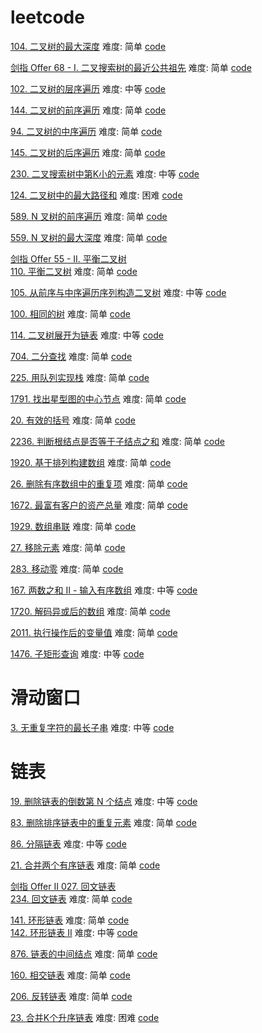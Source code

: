 # leetcode

[104. 二叉树的最大深度](https://leetcode.cn/problems/maximum-depth-of-binary-tree/submissions/) 难度: 简单 [code](https://github.com/Qinweixiang1/leetcode/blob/main/BinaryTreeDepth.c)   
   
[剑指 Offer 68 - I. 二叉搜索树的最近公共祖先](https://leetcode.cn/problems/er-cha-sou-suo-shu-de-zui-jin-gong-gong-zu-xian-lcof/) 难度: 简单 [code](https://github.com/Qinweixiang1/leetcode/blob/main/lowestCommonAncestor.c)    
  
[102. 二叉树的层序遍历](https://leetcode.cn/problems/binary-tree-level-order-traversal/) 难度: 中等 [code](https://github.com/Qinweixiang1/leetcode/blob/main/levelOrder.c)
  
[144. 二叉树的前序遍历](https://leetcode.cn/problems/binary-tree-preorder-traversal/)   难度: 简单 [code](https://github.com/Qinweixiang1/leetcode/blob/main/preorderTraversal.c)    
 
[94. 二叉树的中序遍历](https://leetcode.cn/problems/binary-tree-inorder-traversal/)  难度: 简单 [code](https://github.com/Qinweixiang1/leetcode/blob/main/inorderTraversal.c)  

[145. 二叉树的后序遍历](https://leetcode.cn/problems/n-ary-tree-preorder-traversal/) 难度: 简单 [code](https://github.com/Qinweixiang1/leetcode/blob/main/postorderTraversal.c)  

[230. 二叉搜索树中第K小的元素](https://leetcode.cn/problems/kth-smallest-element-in-a-bst/) 难度: 中等 [code](https://github.com/Qinweixiang1/leetcode/blob/main/kthSmallest.c)  

[124. 二叉树中的最大路径和](https://leetcode.cn/problems/binary-tree-maximum-path-sum/) 难度: 困难 [code](https://github.com/Qinweixiang1/leetcode/blob/main/maxPathSum.c) 

[589. N 叉树的前序遍历](https://leetcode.cn/problems/binary-tree-postorder-traversal/) 难度: 简单 [code](https://github.com/Qinweixiang1/leetcode/blob/main/preorder.c)  

[559. N 叉树的最大深度](https://leetcode.cn/problems/maximum-depth-of-n-ary-tree/) 难度: 简单 [code](https://github.com/Qinweixiang1/leetcode/blob/main/maxDepth.c)  

[剑指 Offer 55 - II. 平衡二叉树](https://leetcode.cn/problems/er-cha-shu-de-shen-du-lcof/)    
[110. 平衡二叉树](https://leetcode.cn/problems/balanced-binary-tree/submissions/)  难度: 简单 [code](https://github.com/Qinweixiang1/leetcode/blob/main/isBalanced.c)   
    
[105. 从前序与中序遍历序列构造二叉树](https://leetcode.cn/problems/construct-binary-tree-from-preorder-and-inorder-traversal/)  难度: 中等 [code](https://github.com/Qinweixiang1/leetcode/blob/main/buildTree.c)     
   
[100. 相同的树](https://leetcode.cn/problems/same-tree/) 难度: 简单 [code](https://github.com/Qinweixiang1/leetcode/blob/main/isSameTree.c)   

[114. 二叉树展开为链表](https://leetcode.cn/problems/flatten-binary-tree-to-linked-list/) 难度: 中等  [code](https://github.com/Qinweixiang1/leetcode/blob/main/flatten.c)
   
[704. 二分查找](https://leetcode.cn/problems/binary-search/)  难度: 简单 [code](https://github.com/Qinweixiang1/leetcode/blob/main/binary-search.c)  

[225. 用队列实现栈](https://leetcode.cn/problems/implement-stack-using-queues/) 难度: 简单 [code](https://github.com/Qinweixiang1/leetcode/blob/main/MyStack.c) 


[1791. 找出星型图的中心节点](https://leetcode.cn/problems/find-center-of-star-graph/submissions/) 难度: 简单 [code](https://github.com/Qinweixiang1/leetcode/blob/main/findCenter.c)

[20. 有效的括号](https://leetcode.cn/problems/valid-parentheses/) 难度: 简单 [code](https://github.com/Qinweixiang1/leetcode/blob/main/isValid.c)

[2236. 判断根结点是否等于子结点之和](https://leetcode.cn/problems/root-equals-sum-of-children/submissions/) 难度: 简单 [code](https://github.com/Qinweixiang1/leetcode/blob/main/checkTree.c)

[1920. 基于排列构建数组](https://leetcode.cn/problems/build-array-from-permutation/submissions/) 难度: 简单 [code](https://github.com/Qinweixiang1/leetcode/blob/main/buildArray.c)

[26. 删除有序数组中的重复项](https://leetcode.cn/problems/remove-duplicates-from-sorted-array/) 难度: 简单 [code](https://github.com/Qinweixiang1/leetcode/blob/main/removeDuplicates.c)

[1672. 最富有客户的资产总量](https://leetcode.cn/problems/richest-customer-wealth/) 难度: 简单 [code](https://github.com/Qinweixiang1/leetcode/blob/main/maximumWealth.c)

[1929. 数组串联](https://leetcode.cn/problems/concatenation-of-array/submissions/) 难度: 简单 [code](https://github.com/Qinweixiang1/leetcode/blob/main/getConcatenation.c)

[27. 移除元素](https://leetcode.cn/problems/remove-element/) 难度: 简单 [code](https://github.com/Qinweixiang1/leetcode/blob/main/removeElement.c)

[283. 移动零](https://leetcode.cn/problems/move-zeroes/) 难度: 简单 [code](https://github.com/Qinweixiang1/leetcode/blob/main/moveZeroes.c)

[167. 两数之和 II - 输入有序数组](https://leetcode.cn/problems/two-sum-ii-input-array-is-sorted/) 难度: 中等 [code](https://github.com/Qinweixiang1/leetcode/blob/main/twoSum.c)



[1720. 解码异或后的数组](https://leetcode.cn/problems/decode-xored-array/) 难度: 简单 [code](https://github.com/Qinweixiang1/leetcode/blob/main/decode.c)

[2011. 执行操作后的变量值](https://leetcode.cn/problems/final-value-of-variable-after-performing-operations/) 难度: 简单 [code](https://github.com/Qinweixiang1/leetcode/blob/main/finalValueAfterOperations.c)

[1476. 子矩形查询](https://leetcode.cn/problems/subrectangle-queries/) 难度: 中等 [code](https://github.com/Qinweixiang1/leetcode/blob/main/SubrectangleQueries%20.c)

# 滑动窗口
  [3. 无重复字符的最长子串](https://leetcode.cn/problems/longest-substring-without-repeating-characters/) 难度: 中等 [code](https://github.com/Qinweixiang1/leetcode/blob/main/lengthOfLongestSubstring.c)



# 链表
[19. 删除链表的倒数第 N 个结点](https://leetcode.cn/problems/remove-nth-node-from-end-of-list/) 难度: 中等 [code](https://github.com/Qinweixiang1/leetcode/blob/main/removeNthFromEnd.c) 

[83. 删除排序链表中的重复元素](https://leetcode.cn/problems/remove-duplicates-from-sorted-list/) 难度: 简单 [code](https://github.com/Qinweixiang1/leetcode/blob/main/deleteDuplicates.c)

[86. 分隔链表](https://leetcode.cn/problems/partition-list/) 难度: 中等 [code](https://github.com/Qinweixiang1/leetcode/blob/main/partition.c)

[21. 合并两个有序链表](https://leetcode.cn/problems/merge-two-sorted-lists/) 难度: 简单 [code](https://github.com/Qinweixiang1/leetcode/blob/main/mergeTwoLists.c)

[剑指 Offer II 027. 回文链表](https://leetcode.cn/problems/aMhZSa/submissions/)    
[234. 回文链表](https://leetcode.cn/problems/palindrome-linked-list/) 难度: 简单 [code](https://github.com/Qinweixiang1/leetcode/blob/main/isPalindrome.c)

[141. 环形链表](https://leetcode.cn/problems/linked-list-cycle/) 难度: 简单 [code](https://github.com/Qinweixiang1/leetcode/blob/main/hasCycle.c)   
[142. 环形链表 II](https://leetcode.cn/problems/linked-list-cycle-ii/) 难度: 中等 [code](https://github.com/Qinweixiang1/leetcode/blob/main/detectCycle.c)

[876. 链表的中间结点](https://leetcode.cn/problems/middle-of-the-linked-list/) 难度: 简单 [code](https://github.com/Qinweixiang1/leetcode/blob/main/middleNode.c)

[160. 相交链表](https://leetcode.cn/problems/intersection-of-two-linked-lists/) 难度: 简单 [code](https://github.com/Qinweixiang1/leetcode/blob/main/getIntersectionNode.c)

[206. 反转链表](https://leetcode.cn/problems/reverse-linked-list/) 难度: 简单 [code](https://github.com/Qinweixiang1/leetcode/blob/main/reverseList.c)

[23. 合并K个升序链表](https://leetcode.cn/problems/merge-k-sorted-lists/) 难度: 困难 [code](https://github.com/Qinweixiang1/leetcode/blob/main/mergeKLists.c)


